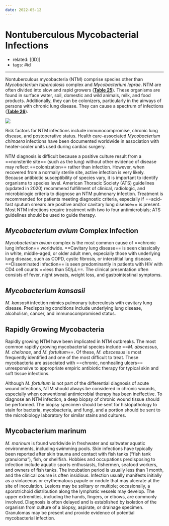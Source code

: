 ```yaml
---
date: 2022-05-12
---
```


# Nontuberculous Mycobacterial Infections

- related: [[ID]]
- tags: #id
---

Nontuberculous mycobacteria (NTM) comprise species other than _Mycobacterium tuberculosis_ complex and _Mycobacterium leprae_. NTM are often divided into slow and rapid growers (**[Table 25](https://mksap18.acponline.org/app/topics/id/tables/mk18_b_id_t25)**). These organisms are found in surface water, soil, domestic and wild animals, milk, and food products. Additionally, they can be colonizers, particularly in the airways of persons with chronic lung disease. They can cause a spectrum of infections (**[Table 26](https://mksap18.acponline.org/app/topics/id/tables/mk18_b_id_t26)**).

![](https://photos.thisispiggy.com/file/wikiFiles/20220514093642.png)

Risk factors for NTM infections include immunocompromise, chronic lung disease, and postoperative status. Health care–associated _Mycobacterium chimaera_ infections have been documented worldwide in association with heater-cooler units used during cardiac surgery.

NTM diagnosis is difficult because a positive culture result from a ==nonsterile site== (such as the lung) without other evidence of disease may reflect ==colonization== rather than infection. However, when recovered from a normally sterile site, active infection is very likely. Because antibiotic susceptibility of species vary, it is important to identify organisms to species level. American Thoracic Society (ATS) guidelines (updated in 2020) recommend fulfillment of clinical, radiologic, and microbiologic criteria to diagnose an NTM pulmonary infection. Treatment is recommended for patients meeting diagnostic criteria, especially if ==acid-fast sputum smears are positive and/or cavitary lung disease== is present. Most NTM infections require treatment with two to four antimicrobials; ATS guidelines should be used to guide therapy.

## _Mycobacterium avium_ Complex Infection

_Mycobacterium avium_ complex is the most common cause of ==chronic lung infection== worldwide. ==Cavitary lung disease== is seen classically in white, middle-aged, or older adult men, especially those with underlying lung disease, such as COPD, cystic fibrosis, or interstitial lung disease. ==Disseminated infection== is seen predominantly in patients with HIV with CD4 cell counts ==less than 50/µL==. The clinical presentation often consists of fever, night sweats, weight loss, and gastrointestinal symptoms.

## _Mycobacterium kansasii_

<!-- M. kansasii infection b:717584094545-->

_M. kansasii_ infection mimics pulmonary tuberculosis with cavitary lung disease. Predisposing conditions include underlying lung disease, alcoholism, cancer, and immunocompromised status.

## Rapidly Growing Mycobacteria

<!-- rapidly growing nonTB mycobacteria includes, infections b:1491416356431-->

Rapidly growing NTM have been implicated in NTM outbreaks. The most common rapidly growing mycobacterial species include ==_M. abscessus, M. chelonae_, and _M. fortuitum_==. Of these, _M. abscessus_ is most frequently identified and one of the most difficult to treat. These mycobacteria are associated with ==chronic, nonhealing ulcers== unresponsive to appropriate empiric antibiotic therapy for typical skin and soft tissue infections.

Although _M. fortuitum_ is not part of the differential diagnosis of acute wound infections, NTM should always be considered in chronic wounds, especially when conventional antimicrobial therapy has been ineffective. To diagnose an NTM infection, a deep biopsy of chronic wound tissue should be performed. The biopsy specimen should be sent for histopathology to stain for bacteria, mycobacteria, and fungi, and a portion should be sent to the microbiology laboratory for similar stains and cultures.

## Mycobacterium marinum

_M. marinum_ is found worldwide in freshwater and saltwater aquatic environments, including swimming pools. Skin infections have typically been reported after skin trauma and contact with fish tanks (“fish tank granuloma”), fish, or shellfish. Hobbies and occupations predisposing to infection include aquatic sports enthusiasts, fishermen, seafood workers, and owners of fish tanks. The incubation period is usually less than 1 month, and the clinical course is often insidious. Infection usually manifests initially as a violaceous or erythematous papule or nodule that may ulcerate at the site of inoculation. Lesions may be solitary or multiple; occasionally, a sporotrichoid distribution along the lymphatic vessels may develop. The upper extremities, including the hands, fingers, or elbows, are commonly involved. Diagnosis is often delayed and is established by isolation of the organism from culture of a biopsy, aspirate, or drainage specimen. Granulomas may be present and provide evidence of potential mycobacterial infection.
